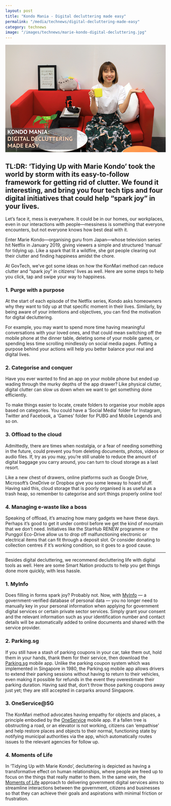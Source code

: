 ```yaml
---
layout: post
title: "Kondo Mania - Digital decluttering made easy"
permalink: "/media/technews/digital-decluttering-made-easy"
category: technews
image: "/images/technews/marie-kondo-digital-decluttering.jpg"
---
```

     
![GovTech's Marie Kondo](/images/technews/marie-kondo-digital-decluttering.jpg)

TL:DR: ‘Tidying Up with Marie Kondo’ took the world by storm with its easy-to-follow framework for getting rid of clutter. We found it interesting, and bring you four tech tips and four digital initiatives that could help “spark joy” in your lives. 
---

Let’s face it, mess is everywhere. It could be in our homes, our workplaces, even in our interactions with people—messiness is something that everyone encounters, but not everyone knows how best deal with it.

Enter Marie Kondo—organising guru from Japan—whose television series hit Netflix in January 2019, giving viewers a simple and structured ‘manual’ for tidying up. Like a spark that lit a wildfire, she got people clearing out their clutter and finding happiness amidst the chore.

At GovTech, we’ve got some ideas on how the KonMari method can reduce clutter and “spark joy” in citizens’ lives as well. Here are some steps to help you click, tap and swipe your way to happiness.


### **1. Purge with a purpose**

At the start of each episode of the Netflix series, Kondo asks homeowners why they want to tidy up at that specific moment in their lives. Similarly, by being aware of your intentions and objectives, you can find the motivation for digital decluttering.

For example, you may want to spend more time having meaningful conversations with your loved ones, and that could mean switching off the mobile phone at the dinner table, deleting some of your mobile games, or spending less time scrolling mindlessly on social media pages. Putting a purpose behind your actions will help you better balance your real and digital lives. 


### **2. Categorise and conquer**

Have you ever wanted to find an app on your mobile phone but ended up wading through the murky depths of the app drawer? Like physical clutter, digital clutter can slow us down when we want to get something done efficiently.

To make things easier to locate, create folders to organise your mobile apps based on categories. You could have a ‘Social Media’ folder for Instagram, Twitter and Facebook, a ‘Games’ folder for PUBG and Mobile Legends and so on. 


### **3. Offload to the cloud**

Admittedly, there are times when nostalgia, or a fear of needing something in the future, could prevent you from deleting documents, photos, videos or audio files. If, try as you may, you’re still unable to reduce the amount of digital baggage you carry around, you can turn to cloud storage as a last resort.

Like a new chest of drawers, online platforms such as Google Drive, Microsoft’s OneDrive or Dropbox give you some leeway to hoard stuff. Having said this, cloud storage that is poorly organised is as useful as a trash heap, so remember to categorise and sort things properly online too!


### **4. Managing e-waste like a boss**

Speaking of offload, it’s amazing how many gadgets we have these days. Perhaps it’s good to get it under control before we get the kind of mountain that we don’t need. Initiatives like the StarHub RENEW programme or the Punggol Eco-Drive allow us to drop off malfunctioning electronic or electrical items that can fit through a deposit slot. Or consider donating to collection centres if it’s working condition, so it goes to a good cause.

---


Besides digital decluttering, we recommend decluttering life with digital tools as well. Here are some Smart Nation products to help you get things done more quickly, with less hassle.


### **1. MyInfo**

Does filling in forms spark joy? Probably not. Now, with [MyInfo](https://www.singpass.gov.sg/myinfo/intro) — a government-verified database of personal data — you no longer need to manually key in your personal information when applying for government digital services or certain private sector services. Simply grant your consent and the relevant information such as your identification number and contact details will be automatically added to online documents and shared with the service provider. 


### **2. Parking.sg**

If you still have a stash of parking coupons in your car, take them out, hold them in your hands, thank them for their service, then download the [Parking.sg](https://www.parking.sg) mobile app. Unlike the parking coupon system which was implemented in Singapore in 1980, the Parking.sg mobile app allows drivers to extend their parking sessions without having to return to their vehicles, even making it possible for refunds in the event they overestimate their parking duration. Having said that, don’t throw those parking coupons away just yet; they are still accepted in carparks around Singapore.


### **3. OneService@SG**

The KonMari method advocates having empathy for objects and places, a principle embodied by the [OneService](https://www.oneservice.sg/aboutus) mobile app. If a fallen tree is obstructing a road, or an elevator is not working, citizens can ‘empathise’ and help restore places and objects to their normal, functioning state by notifying municipal authorities via the app, which automatically routes issues to the relevant agencies for follow up.


### **4. Moments of Life**

In ‘Tidying Up with Marie Kondo’, decluttering is depicted as having a transformative effect on human relationships, where people are freed up to focus on the things that really matter to them. In the same vein, the [Moments of Life](https://www.tech.gov.sg/media/technews/the-tech-behind-the-moments-of-life) approach to delivering government digital services aims to streamline interactions between the government, citizens and businesses so that they can achieve their goals and aspirations with minimal friction or frustration. 
